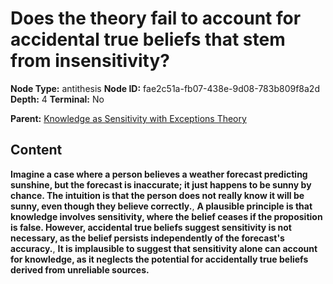 # Does the theory fail to account for accidental true beliefs that stem from insensitivity?

**Node Type:** antithesis
**Node ID:** fae2c51a-fb07-438e-9d08-783b809f8a2d
**Depth:** 4
**Terminal:** No

**Parent:** [Knowledge as Sensitivity with Exceptions Theory](knowledge-as-sensitivity-with-exceptions-theory-synthesis-1f73d823-f1f6-4951-94fa-71794c460c4b.md)

## Content

**Imagine a case where a person believes a weather forecast predicting sunshine, but the forecast is inaccurate; it just happens to be sunny by chance. The intuition is that the person does not really know it will be sunny, even though they believe correctly.**, **A plausible principle is that knowledge involves sensitivity, where the belief ceases if the proposition is false. However, accidental true beliefs suggest sensitivity is not necessary, as the belief persists independently of the forecast's accuracy.**, **It is implausible to suggest that sensitivity alone can account for knowledge, as it neglects the potential for accidentally true beliefs derived from unreliable sources.**
